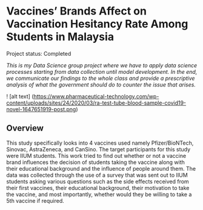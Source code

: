 # Vaccines’ Brands Affect on Vaccination Hesitancy Rate Among Students in Malaysia

Project status: Completed

_This is my Data Science group project where we have to apply data science processes starting from data collection until model development. In the end, we communicate our findings to the whole class and provide a prescriptive analysis of what the government should do to counter the issue that arises._

! [alt text] (https://www.pharmaceutical-technology.com/wp-content/uploads/sites/24/2020/03/ra-test-tube-blood-sample-covid19-novel-1647651919-post.png)

## Overview
This study specifically looks into 4 vaccines used namely Pfizer/BioNTech, Sinovac, AstraZeneca, and CanSino. The target participants for this study were IIUM students. This work tried to find out whether or not a vaccine brand influences the decision of students taking the vaccine along with their educational background and the influence of people around them. The data was collected through the use of a survey that was sent out to IIUM students asking various questions such as the side effects received from their first vaccines, their educational background, their motivation to take the vaccine, and most importantly, whether would they be willing to take a 5th vaccine if required. 
